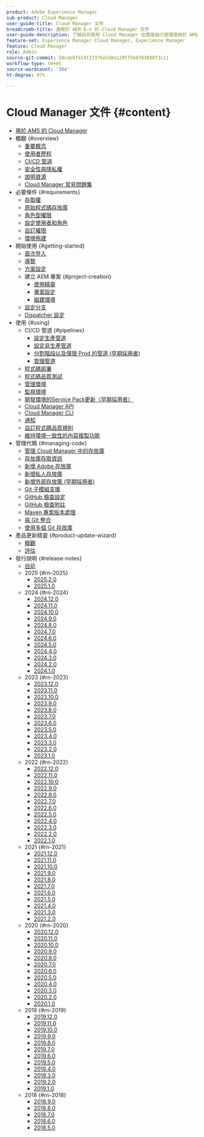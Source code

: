 ```yaml
---
product: Adobe Experience Manager
sub-product: Cloud Manager
user-guide-title: Cloud Manager 文件
breadcrumb-title: 適用於 AEM 6.x 的 Cloud Manager 文件
user-guide-description: 了解如何使用 Cloud Manager 在雲端自行管理適用於 AMS 的 Adobe Experience Manager。
feature-set: Experience Manager Cloud Manager, Experience Manager
feature: Cloud Manager
role: Admin
source-git-commit: 58cdebf819f2737be5d8e129ff5b9783888f3c21
workflow-type: tm+mt
source-wordcount: '364'
ht-degree: 97%

---
```



# Cloud Manager 文件 {#content}

+ [用於 AMS 的 Cloud Manager](/help/introduction.md)
+ 概觀 {#overview}
   + [重要概念](/help/overview/key-concepts.md)
   + [使用者歷程](/help/overview/user-journey.md)
   + [CI/CD 管道](/help/overview/ci-cd-pipelines.md)
   + [安全性與隱私權](/help/overview/security-and-privacy.md)
   + [說明資源](/help/overview/help-resources.md)
   + [Cloud Manager 常見問題集](/help/overview/faqs.md)
+ 必要條件 {#requirements}
   + [存取權](/help/requirements/access-rights.md)
   + [原始程式碼存放庫](/help/requirements/source-code-repository.md)
   + [角色型權限](/help/requirements/role-based-permissions.md)
   + [設定使用者和角色](/help/requirements/users-and-roles.md)
   + [自訂權限](/help/using/custom-permissions.md)
   + [環境佈建](/help/requirements/environment-provisioning.md)
+ 開始使用 {#getting-started}
   + [首次登入](/help/getting-started/first-time-login.md)
   + [導覽](/help/getting-started/navigation.md)
   + [方案設定](/help/getting-started/program-setup.md)
   + 建立 AEM 專案 {#project-creation}
      + [使用精靈](/help/getting-started/using-the-wizard.md)
      + [專案設定](/help/getting-started/project-setup.md)
      + [組建環境](/help/getting-started/build-environment.md)
   + [設定分支](/help/getting-started/configuring-branches.md)
   + [Dispatcher 設定](/help/getting-started/dispatcher-configurations.md)
+ 使用 {#using}
   + CI/CD 管道 {#pipelines}
      + [設定生產管道](/help/using/production-pipelines.md)
      + [設定非生產管道](/help/using/non-production-pipelines.md)
      + [分割階段以及僅限 Prod 的管道 (早期採用者)](/help/using/stage-prod-only.md)
      + [管理管道](/help/using/managing-pipelines.md)
   + [程式碼部署](/help/using/code-deployment.md)
   + [程式碼品質測試](/help/using/code-quality-testing.md)
   + [管理環境](/help/using/managing-environments.md)
   + [監視環境](/help/using/monitoring-environments.md)
   + [開發環境的Service Pack更新（早期採用者）](/help/using/service-packs-environments.md)
   + [Cloud Manager API](https://developer.adobe.com/experience-cloud/cloud-manager/reference/api/)
   + [Cloud Manager CLI](https://github.com/adobe/aio-cli-plugin-cloudmanager/blob/main/README.md)
   + [通知](/help/using/notifications.md)
   + [自訂程式碼品質規則](/help/using/custom-code-quality-rules.md)
   + [維持環境一致性的內容複製功能](/help/using/content-copy.md)
+ 管理代碼 {#managing-code}
   + [管理 Cloud Manager 中的存放庫](/help/managing-code/managing-repositories.md)
   + [存放庫存取資訊](/help/managing-code/accessing-repositories.md)
   + [新增 Adobe 存放庫](/help/managing-code/adobe-repositories.md)
   + [新增私人存放庫](/help/managing-code/private-repositories.md)
   + [新增外部存放庫 (早期採用者)](/help/managing-code/external-repositories.md)
   + [Git 子模組支援](/help/managing-code/git-submodules.md)
   + [GitHub 檢查設定](/help/managing-code/github-check-config.md)
   + [GitHub 檢查附註](/help/managing-code/github-annotations.md)
   + [Maven 專案版本處理](/help/managing-code/maven-project-version.md)
   + [與 Git 整合](/help/managing-code/git-integration.md)
   + [使用多個 Git 存放庫](/help/managing-code/multiple-git-repos.md)
+ 產品更新精靈 {#product-update-wizard}
   + [概觀](/help/product-update-wizard/overview.md)
   + [評估](/help/product-update-wizard/evaluation.md)
+ 發行說明 {#release-notes}
   + [目前](/help/release-notes/current.md)
   + 2025 {#rn-2025}
      + [2025.2.0](/help/release-notes/2025/2025-2-0.md)
      + [2025.1.0](/help/release-notes/2025/2025-1-0.md)
   + 2024 {#rn-2024}
      + [2024.12.0](/help/release-notes/2024/2024-12-0.md)
      + [2024.11.0](/help/release-notes/2024/2024-11-0.md)
      + [2024.10.0](/help/release-notes/2024/2024-10-0.md)
      + [2024.9.0](/help/release-notes/2024/2024-9-0.md)
      + [2024.8.0](/help/release-notes/2024/2024-8-0.md)
      + [2024.7.0](/help/release-notes/2024/2024-7-0.md)
      + [2024.6.0](/help/release-notes/2024/2024-6-0.md)
      + [2024.5.0](/help/release-notes/2024/2024-5-0.md)
      + [2024.4.0](/help/release-notes/2024/2024-4-0.md)
      + [2024.3.0](/help/release-notes/2024/2024-3-0.md)
      + [2024.2.0](/help/release-notes/2024/2024-2-0.md)
      + [2024.1.0](/help/release-notes/2024/2024-1-0.md)
   + 2023 {#rn-2023}
      + [2023.12.0](/help/release-notes/2023/2023-12-0.md)
      + [2023.11.0](/help/release-notes/2023/2023-11-0.md)
      + [2023.10.0](/help/release-notes/2023/2023-10-0.md)
      + [2023.9.0](/help/release-notes/2023/2023-9-0.md)
      + [2023.8.0](/help/release-notes/2023/2023-8-0.md)
      + [2023.7.0](/help/release-notes/2023/2023-7-0.md)
      + [2023.6.0](/help/release-notes/2023/2023-6-0.md)
      + [2023.5.0](/help/release-notes/2023/2023-5-0.md)
      + [2023.4.0](/help/release-notes/2023/2023-4-0.md)
      + [2023.3.0](/help/release-notes/2023/2023-3-0.md)
      + [2023.2.0](/help/release-notes/2023/2023-2-0.md)
      + [2023.1.0](/help/release-notes/2023/2023-1-0.md)
   + 2022 {#rn-2022}
      + [2022.12.0](/help/release-notes/2022/2022-12-0.md)
      + [2022.11.0](/help/release-notes/2022/2022-11-0.md)
      + [2022.10.0](/help/release-notes/2022/2022-10-0.md)
      + [2022.9.0](/help/release-notes/2022/2022-9-0.md)
      + [2022.8.0](/help/release-notes/2022/2022-8-0.md)
      + [2022.7.0](/help/release-notes/2022/2022-7-0.md)
      + [2022.6.0](/help/release-notes/2022/2022-6-0.md)
      + [2022.5.0](/help/release-notes/2022/2022-5-0.md)
      + [2022.4.0](/help/release-notes/2022/2022-4-0.md)
      + [2022.3.0](/help/release-notes/2022/2022-3-0.md)
      + [2022.2.0](/help/release-notes/2022/2022-2-0.md)
      + [2022.1.0](/help/release-notes/2022/2022-1-0.md)
   + 2021 {#rn-2021}
      + [2021.12.0](/help/release-notes/2021/2021-12-0.md)
      + [2021.11.0](/help/release-notes/2021/2021-11-0.md)
      + [2021.10.0](/help/release-notes/2021/2021-10-0.md)
      + [2021.9.0](/help/release-notes/2021/2021-9-0.md)
      + [2021.8.0](/help/release-notes/2021/2021-8-0.md)
      + [2021.7.0](/help/release-notes/2021/2021-7-0.md)
      + [2021.6.0](/help/release-notes/2021/2021-6-0.md)
      + [2021.5.0](/help/release-notes/2021/2021-5-0.md)
      + [2021.4.0](/help/release-notes/2021/2021-4-0.md)
      + [2021.3.0](/help/release-notes/2021/2021-3-0.md)
      + [2021.2.0](/help/release-notes/2021/2021-2-0.md)
   + 2020 {#rn-2020}
      + [2020.12.0](/help/release-notes/2020/2020-12-0.md)
      + [2020.11.0](/help/release-notes/2020/2020-11-0.md)
      + [2020.10.0](/help/release-notes/2020/2020-10-0.md)
      + [2020.9.0](/help/release-notes/2020/2020-9-0.md)
      + [2020.8.0](/help/release-notes/2020/2020-8-0.md)
      + [2020.7.0](/help/release-notes/2020/2020-7-0.md)
      + [2020.6.0](/help/release-notes/2020/2020-6-0.md)
      + [2020.5.0](/help/release-notes/2020/2020-5-0.md)
      + [2020.4.0](/help/release-notes/2020/2020-4-0.md)
      + [2020.3.0](/help/release-notes/2020/2020-3-0.md)
      + [2020.2.0](/help/release-notes/2020/2020-2-0.md)
      + [2020.1.0](/help/release-notes/2020/2020-1-0.md)
   + 2019 {#rn-2019}
      + [2019.12.0](/help/release-notes/2019/2019-12-0.md)
      + [2019.11.0](/help/release-notes/2019/2019-11-0.md)
      + [2019.10.0](/help/release-notes/2019/2019-10-0.md)
      + [2019.9.0](/help/release-notes/2019/2019-9-0.md)
      + [2019.8.0](/help/release-notes/2019/2019-8-0.md)
      + [2019.7.0](/help/release-notes/2019/2019-7-0.md)
      + [2019.6.0](/help/release-notes/2019/2019-6-0.md)
      + [2019.5.0](/help/release-notes/2019/2019-5-0.md)
      + [2019.4.0](/help/release-notes/2019/2019-4-0.md)
      + [2019.3.0](/help/release-notes/2019/2019-3-0.md)
      + [2019.2.0](/help/release-notes/2019/2019-2-0.md)
      + [2019.1.0](/help/release-notes/2019/2019-1-0.md)
   + 2018 {#rn-2018}
      + [2018.9.0](/help/release-notes/2018/2018-9-0.md)
      + [2018.8.0](/help/release-notes/2018/2018-8-0.md)
      + [2018.7.0](/help/release-notes/2018/2018-7-0.md)
      + [2018.6.0](/help/release-notes/2018/2018-6-0.md)
      + [2018.5.0](/help/release-notes/2018/2018-5-0.md)
